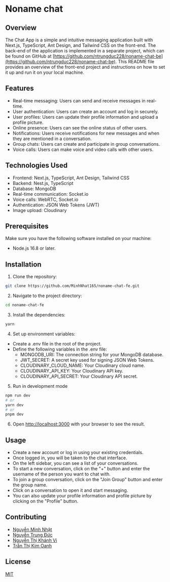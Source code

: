 # Noname chat

## Overview

The Chat App is a simple and intuitive messaging application built with Next.js, TypeScript, Ant Design, and Tailwind CSS on the front-end. The back-end of the application is implemented in a separate project, which can be found on GitHub at [https://github.com/ntrungduc228/noname-chat-be](https://github.com/ntrungduc228/noname-chat-be). This README file provides an overview of the front-end project and instructions on how to set it up and run it on your local machine.

## Features
* Real-time messaging: Users can send and receive messages in real-time.
* User authentication: Users can create an account and log in securely.
* User profiles: Users can update their profile information and upload a profile picture.
* Online presence: Users can see the online status of other users.
* Notifications: Users receive notifications for new messages and when they are mentioned in a conversation.
* Group chats: Users can create and participate in group conversations.
* Voice calls: Users can make voice and video calls with other users.

## Technologies Used

* Frontend: Next.js, TypeScript, Ant Design, Tailwind CSS
* Backend: Nest.js, TypeScript
* Database: MongoDB
* Real-time communication: Socket.io
* Voice calls: WebRTC, Socket.io
* Authentication: JSON Web Tokens (JWT)
* Image upload: Cloudinary

## Prerequisites
Make sure you have the following software installed on your machine:

* Node.js 16.8 or later.



## Installation
1. Clone the repository:

```bash
git clone https://github.com/MinhNhat165/noname-chat-fe.git
```

2. Navigate to the project directory:

```bash
cd noname-chat-fe
```

3. Install the dependencies:
```bash
yarn
```

4. Set up environment variables:

* Create a .env file in the root of the project.
* Define the following variables in the .env file:
  * MONGODB_URI: The connection string for your MongoDB database.
  * JWT_SECRET: A secret key used for signing JSON Web Tokens.
  * CLOUDINARY_CLOUD_NAME: Your Cloudinary cloud name.
  * CLOUDINARY_API_KEY: Your Cloudinary API key.
  * CLOUDINARY_API_SECRET: Your Cloudinary API secret.

5. Run in development mode

```bash
npm run dev
# or
yarn dev
# or
pnpm dev
```
6. Open [http://localhost:3000](http://localhost:3000) with your browser to see the result.



## Usage
* Create a new account or log in using your existing credentials.
* Once logged in, you will be taken to the chat interface.
* On the left sidebar, you can see a list of your conversations.
* To start a new conversation, click on the "+" button and enter the username of the person you want to chat with.
* To join a group conversation, click on the "Join Group" button and enter the group name.
* Click on a conversation to open it and start messaging.
* You can also update your profile information and profile picture by clicking on the "Profile" button.

## Contributing

* [Nguyễn Minh Nhật](https://github.com/minhNhat165)
* [Nguyễn Trung Đức](https://github.com/ntrungduc228)
* [Nguyễn Thị Khánh Vi](https://github.com/khanhvi294)
* [Trần Thị Kim Oanh](https://github.com/kimoanhxinh)


## License

[MIT](https://choosealicense.com/licenses/mit/)
